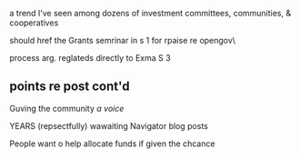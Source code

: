 a trend I’ve seen among dozens of investment committees, communities, & cooperatives

should href the Grants semrinar in s 1 for rpaise re opengov\


process arg. reglateds directly to Exma S 3 

## points re post cont'd


Guving the community _a voice_

YEARS (repsectfully) wawaiting Navigator blog posts 

People want o help allocate funds if given the chcance 